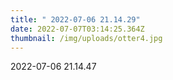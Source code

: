 ```yaml
---
title: " 2022-07-06 21.14.29"
date: 2022-07-07T03:14:25.364Z
thumbnail: /img/uploads/otter4.jpg
---
```

 2022-07-06 21.14.47